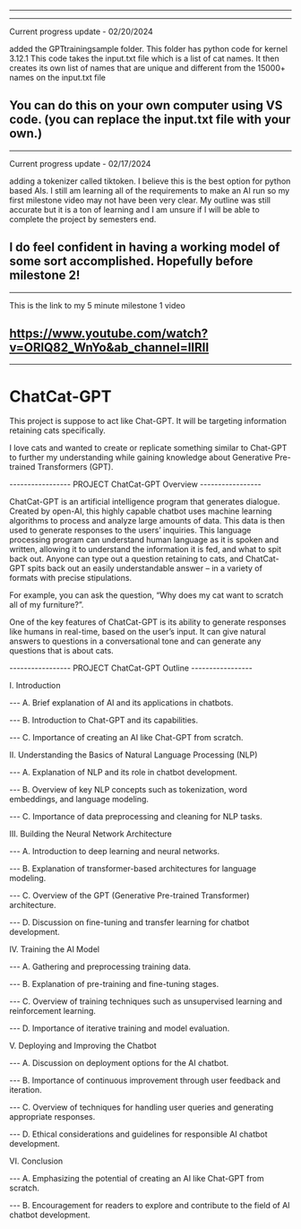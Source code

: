 ----------------------------------------------------------------

----------------------------------------------------------------
Current progress update - 02/20/2024

added the GPTtrainingsample folder. This folder has python code for kernel 3.12.1
This code takes the input.txt file which is a list of cat names. It then creates its own
list of names that are unique and different from the 15000+ names on the input.txt file

You can do this on your own computer using VS code. (you can replace the input.txt file with your own.)
----------------------------------------------------------------

----------------------------------------------------------------
Current progress update - 02/17/2024

adding a tokenizer called tiktoken. I believe this is the best option for python based AIs. I still am learning all of the requirements to make an AI run so my first milestone video may not have been very clear. My outline was still accurate but it is a ton of learning and I am unsure if I will be able to complete the project by semesters end.

I do feel confident in having a working model of some sort accomplished. Hopefully before milestone 2!
----------------------------------------------------------------

----------------------------------------------------------------
This is the link to my 5 minute milestone 1 video

https://www.youtube.com/watch?v=ORlQ82_WnYo&ab_channel=IIRII
----------------------------------------------------------------

----------------------------------------------------------------

# ChatCat-GPT
This project is suppose to act like Chat-GPT. It will be targeting information retaining cats specifically.

I love cats and wanted to create or replicate something similar to Chat-GPT to further my understanding while gaining knowledge about Generative Pre-trained Transformers (GPT).

----------------- PROJECT ChatCat-GPT Overview -----------------

ChatCat-GPT is an artificial intelligence program that generates dialogue. Created by open-AI, this highly capable chatbot uses machine learning algorithms to process and analyze large amounts of data. This data is then used to generate responses to the users’ inquiries. This language processing program can understand human language as it is spoken and written, allowing it to understand the information it is fed, and what to spit back out. Anyone can type out a question retaining to cats, and ChatCat-GPT spits back out an easily understandable answer – in a variety of formats with precise stipulations.

For example, you can ask the question, “Why does my cat want to scratch all of my furniture?”.

One of the key features of ChatCat-GPT is its ability to generate responses like humans in real-time, based on the user’s input. It can give natural answers to questions in a conversational tone and can generate any questions that is about cats.

----------------- PROJECT ChatCat-GPT Outline -----------------

I. Introduction

--- A. Brief explanation of AI and its applications in chatbots.

--- B. Introduction to Chat-GPT and its capabilities.

--- C. Importance of creating an AI like Chat-GPT from scratch.


II. Understanding the Basics of Natural Language Processing (NLP)

--- A. Explanation of NLP and its role in chatbot development.

--- B. Overview of key NLP concepts such as tokenization, word embeddings, and language modeling.

--- C. Importance of data preprocessing and cleaning for NLP tasks.


III. Building the Neural Network Architecture

--- A. Introduction to deep learning and neural networks.

--- B. Explanation of transformer-based architectures for language modeling.

--- C. Overview of the GPT (Generative Pre-trained Transformer) architecture.

--- D. Discussion on fine-tuning and transfer learning for chatbot development.


IV. Training the AI Model

--- A. Gathering and preprocessing training data.

--- B. Explanation of pre-training and fine-tuning stages.

--- C. Overview of training techniques such as unsupervised learning and reinforcement learning.

--- D. Importance of iterative training and model evaluation.


V. Deploying and Improving the Chatbot

--- A. Discussion on deployment options for the AI chatbot.

--- B. Importance of continuous improvement through user feedback and iteration.

--- C. Overview of techniques for handling user queries and generating appropriate responses.

--- D. Ethical considerations and guidelines for responsible AI chatbot development.


VI. Conclusion

--- A. Emphasizing the potential of creating an AI like Chat-GPT from scratch.

--- B. Encouragement for readers to explore and contribute to the field of AI chatbot development.
